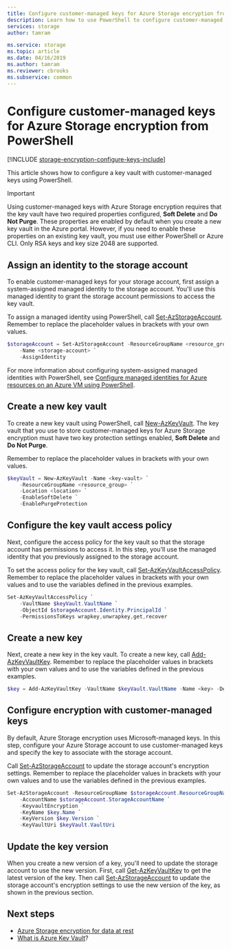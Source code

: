 ```yaml
---
title: Configure customer-managed keys for Azure Storage encryption from PowerShell
description: Learn how to use PowerShell to configure customer-managed keys for Azure Storage encryption. Customer-managed keys enable you to create, rotate, disable, and revoke access controls.
services: storage
author: tamram

ms.service: storage
ms.topic: article
ms.date: 04/16/2019
ms.author: tamram
ms.reviewer: cbrooks
ms.subservice: common
---
```


# Configure customer-managed keys for Azure Storage encryption from PowerShell

[!INCLUDE [storage-encryption-configure-keys-include](../../../includes/storage-encryption-configure-keys-include.md)]

This article shows how to configure a key vault with customer-managed keys using PowerShell.

> [!IMPORTANT]
> Using customer-managed keys with Azure Storage encryption requires that the key vault have two required properties configured, **Soft Delete** and **Do Not Purge**. These properties are enabled by default when you create a new key vault in the Azure portal. However, if you need to enable these properties on an existing key vault, you must use either PowerShell or Azure CLI.
> Only RSA keys and key size 2048 are supported.

## Assign an identity to the storage account

To enable customer-managed keys for your storage account, first assign a system-assigned managed identity to the storage account. You'll use this managed identity to grant the storage account permissions to access the key vault.

To assign a managed identity using PowerShell, call [Set-AzStorageAccount](/powershell/module/az.storage/set-azstorageaccount). Remember to replace the placeholder values in brackets with your own values.

```powershell
$storageAccount = Set-AzStorageAccount -ResourceGroupName <resource_group> `
    -Name <storage-account> `
    -AssignIdentity
```

For more information about configuring system-assigned managed identities with PowerShell, see [Configure managed identities for Azure resources on an Azure VM using PowerShell](../../active-directory/managed-identities-azure-resources/qs-configure-powershell-windows-vm.md).

## Create a new key vault

To create a new key vault using PowerShell, call [New-AzKeyVault](/powershell/module/az.keyvault/new-azkeyvault). The key vault that you use to store customer-managed keys for Azure Storage encryption must have two key protection settings enabled, **Soft Delete** and **Do Not Purge**. 

Remember to replace the placeholder values in brackets with your own values. 

```powershell
$keyVault = New-AzKeyVault -Name <key-vault> `
    -ResourceGroupName <resource_group> `
    -Location <location> `
    -EnableSoftDelete `
    -EnablePurgeProtection
```

## Configure the key vault access policy

Next, configure the access policy for the key vault so that the storage account has permissions to access it. In this step, you'll use the managed identity that you previously assigned to the storage account.

To set the access policy for the key vault, call [Set-AzKeyVaultAccessPolicy](/powershell/module/az.keyvault/set-azkeyvaultaccesspolicy). Remember to replace the placeholder values in brackets with your own values and to use the variables defined in the previous examples.

```powershell
Set-AzKeyVaultAccessPolicy `
    -VaultName $keyVault.VaultName `
    -ObjectId $storageAccount.Identity.PrincipalId `
    -PermissionsToKeys wrapkey,unwrapkey,get,recover
```

## Create a new key

Next, create a new key in the key vault. To create a new key, call [Add-AzKeyVaultKey](/powershell/module/az.keyvault/add-azkeyvaultkey). Remember to replace the placeholder values in brackets with your own values and to use the variables defined in the previous examples.

```powershell
$key = Add-AzKeyVaultKey -VaultName $keyVault.VaultName -Name <key> -Destination 'Software'
```

## Configure encryption with customer-managed keys

By default, Azure Storage encryption uses Microsoft-managed keys. In this step, configure your Azure Storage account to use customer-managed keys and specify the key to associate with the storage account.

Call [Set-AzStorageAccount](/powershell/module/az.storage/set-azstorageaccount) to update the storage account's encryption settings. Remember to replace the placeholder values in brackets with your own values and to use the variables defined in the previous examples.

```powershell
Set-AzStorageAccount -ResourceGroupName $storageAccount.ResourceGroupName `
    -AccountName $storageAccount.StorageAccountName `
    -KeyvaultEncryption `
    -KeyName $key.Name `
    -KeyVersion $key.Version `
    -KeyVaultUri $keyVault.VaultUri
```

## Update the key version

When you create a new version of a key, you'll need to update the storage account to use the new version. First, call [Get-AzKeyVaultKey](/powershell/module/az.keyvault/get-azkeyvaultkey) to get the latest version of the key. Then call [Set-AzStorageAccount](/powershell/module/az.storage/set-azstorageaccount) to update the storage account's encryption settings to use the new version of the key, as shown in the previous section.

## Next steps

- [Azure Storage encryption for data at rest](storage-service-encryption.md) 
- [What is Azure Key Vault](https://docs.microsoft.com/azure/key-vault/key-vault-overview)?
